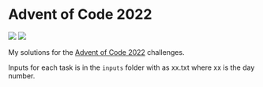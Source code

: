 # Advent of Code 2022

![](https://img.shields.io/badge/Stars%20-6_⭐-blue)
![](https://img.shields.io/badge/Lines_of_Code-0-blue)

My solutions for the [Advent of Code 2022](https://adventofcode.com/2022) challenges.

Inputs for each task is in the `inputs` folder with as xx.txt where xx is the day number.